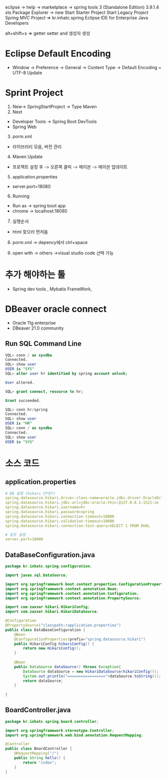 eclipse -> help -> marketplace -> spring tools 3 (Standalone Edition) 3.9.1.4
sts
Package Explorer -> new
Start Starter Project
Start Legacy Project
Spring MVC Project
=> kr.inhatc.spring
Eclipse IDE for Enterprise Java Developers

alt+shift+s => getter setter and 생성자 생성

# Eclipse Default Encoding
- Window -> Preference -> General -> Content Type -> Default Encoding = UTF-8 Update

# Sprint Project
1. New-> SpringStartProject -> Type Maven
2. Next 
- Developer Tools -> Spring Boot DevTools
- Spring Web

3. porm.xml
- 라이브러리 모음, 버전 관리

4. Maven Update
- 프로젝트 설정 후 -> 오른쪽 클릭 -> 메이븐 -> 메이븐 업데이트

5. application.properties
- server.port=18080

6. Running
- Run as -> spring boot app
- chrome -> localhost:18080

7. 실행순서
- html 찾으러 먼저옴 

8. porm.xml
-> depency에서 ctrl+space

9. open with
-> others ->visual studio code 선택 가능

# 추가 해야하는 툴
- Spring dev tools , Mybatis FrameWork, 

# DBeaver oracle connect
- Oracle 11g enterprise
- DBeaver 21.0 community
## Run SQL Command Line 
```SQL
SQL> conn / as sysdba
Connected.
SQL> show user
USER is "SYS"
SQL> alter user hr identified by spring account unlock;

User altered.

SQL> grant connect, resource to hr;

Grant succeeded.

SQL> conn hr/spring
Connected.
SQL> show user
USER is "HR"
SQL> conn / as sysdba
Connected.
SQL> show user
USER is "SYS"

```
# 소스 코드

## application.properties
```yml
# DB 설정 (hikari CP란?)
spring.datasource.hikari.driver-class-name=oracle.jdbc.driver.OracleDriver
spring.datasource.hikari.jdbc-url=jdbc:oracle:thin:@127.0.0.1:1521:xe
spring.datasource.hikari.username=hr
spring.datasource.hikari.password=spring
spring.datasource.hikari.connection-timeout=10000
spring.datasource.hikari.validation-timeout=10000
spring.datasource.hikari.connection-test-query=SELECT 1 FROM DUAL

# 포트 설정
server.port=18080
```

## DataBaseConfiguration.java
```java
package kr.inhatc.spring.configuration;

import javax.sql.DataSource;

import org.springframework.boot.context.properties.ConfigurationProperties;
import org.springframework.context.annotation.Bean;
import org.springframework.context.annotation.Configuration;
import org.springframework.context.annotation.PropertySource;

import com.zaxxer.hikari.HikariConfig;
import com.zaxxer.hikari.HikariDataSource;

@Configuration
@PropertySource("classpath:/application.properties")
public class DataBaseConfiguration {
	@Bean
	@ConfigurationProperties(prefix="spring.datasource.hikari")
	public HikariConfig hikariConfig() {
		return new HikariConfig();
	}
	
	@Bean
	public DataSource dataSource() throws Exception{
		DataSource dataSource = new HikariDataSource(hikariConfig());
		System.out.println("================="+dataSource.toString());
		return dataSource;
	}
	
}

```
## BoardController.java
```java
package kr.inhatc.spring.board.controller;

import org.springframework.stereotype.Controller;
import org.springframework.web.bind.annotation.RequestMapping;

@Controller
public class BoardController {
	@RequestMapping("/")
	public String hello() {
		return "index";
	}
}

```